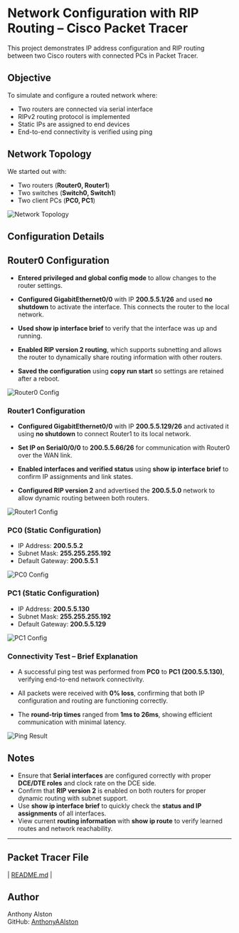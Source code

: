 # Network Configuration with RIP Routing – Cisco Packet Tracer

This project demonstrates IP address configuration and RIP routing between two Cisco routers with connected PCs in Packet Tracer.

## Objective

To simulate and configure a routed network where:
- Two routers are connected via serial interface
- RIPv2 routing protocol is implemented
- Static IPs are assigned to end devices
- End-to-end connectivity is verified using ping

## Network Topology
We started out with:
- Two routers (**Router0, Router1**)
- Two switches (**Switch0, Switch1**)
- Two client PCs (**PC0, PC1**)

![Network Topology](tt1.png)

## Configuration Details

## Router0 Configuration

- **Entered privileged and global config mode** to allow changes to the router settings.

- **Configured GigabitEthernet0/0** with IP **200.5.5.1/26** and used **no shutdown** to activate the interface. This connects the router to the local network.

- **Used show ip interface brief** to verify that the interface was up and running.

- **Enabled RIP version 2 routing**, which supports subnetting and allows the router to dynamically share routing information with other routers.

- **Saved the configuration** using **copy run start** so settings are retained after a reboot.

![Router0 Config](tt3.png)

### Router1 Configuration 

- **Configured GigabitEthernet0/0** with IP **200.5.5.129/26** and activated it using **no shutdown** to connect Router1 to its local network.

- **Set IP on Serial0/0/0** to **200.5.5.66/26** for communication with Router0 over the WAN link.

- **Enabled interfaces and verified status** using **show ip interface brief** to confirm IP assignments and link states.

- **Configured RIP version 2** and advertised the **200.5.5.0** network to allow dynamic routing between both routers.


![Router1 Config](tt4.png)

### PC0 (Static Configuration)
- IP Address: **200.5.5.2**
- Subnet Mask: **255.255.255.192**
- Default Gateway: **200.5.5.1**

![PC0 Config](tt5.png)

### PC1 (Static Configuration)
- IP Address: **200.5.5.130**
- Subnet Mask: **255.255.255.192**
- Default Gateway: **200.5.5.129**

![PC1 Config](tt6.png)

### Connectivity Test – Brief Explanation

- A successful ping test was performed from **PC0** to **PC1 (200.5.5.130)**, verifying end-to-end network connectivity.

- All packets were received with **0% loss**, confirming that both IP configuration and routing are functioning correctly.

- The **round-trip times** ranged from **1ms to 26ms**, showing efficient communication with minimal latency.

![Ping Result](tt9.png)

## Notes

- Ensure that **Serial interfaces** are configured correctly with proper **DCE/DTE roles** and clock rate on the DCE side.
- Confirm that **RIP version 2** is enabled on both routers for proper dynamic routing with subnet support.
- Use **show ip interface brief** to quickly check the **status and IP assignments** of all interfaces.
- View current **routing information** with **show ip route** to verify learned routes and network reachability.

---

##  Packet Tracer File

| [README.md](./README.md) |

## Author

Anthony Alston  
GitHub: [AnthonyAAlston](https://github.com/AnthonyAAlston)

